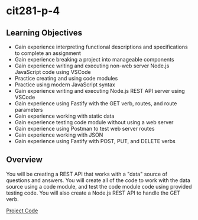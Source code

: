 # cit281-p-4
## Learning Objectives
* Gain experience interpreting functional descriptions and specifications to complete an assignment
* Gain experience breaking a project into manageable components
* Gain experience writing and executing non-web server Node.js JavaScript code using VSCode
* Practice creating and using code modules
* Practice using modern JavaScript syntax
* Gain experience writing and executing Node.js REST API server using VSCode
* Gain experience using Fastify with the GET verb, routes, and route parameters
* Gain experience working with static data
* Gain experience testing code module without using a web server
* Gain experience using Postman to test web server routes
* Gain experience working with JSON
* Gain experience using Fastify with POST, PUT, and DELETE verbs

## Overview
You will be creating a REST API that works with a "data" source of questions and answers. You will create all of the code to work with the data source using a code module, and test the code module code using provided testing code. You will also create a Node.js REST API to handle the GET verb. 

[Project Code](https://github.com/UO-CIT-routing811/cit281-p-4)
